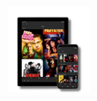 <img
  src="/img/filmbox.png"
  alt="Alt text"
  title="Optional title"
  style="display: inline-block; margin: 0 auto; width: 150px">

